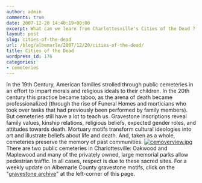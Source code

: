 ```yaml
---
author: admin
comments: true
date: 2007-12-20 14:40:19+00:00
excerpt: What can we learn from Charlottesville's Cities of the Dead ?
layout: post
slug: cities-of-the-dead
url: /blog/albemarle/2007/12/20/cities-of-the-dead/
title: Cities of the Dead
wordpress_id: 176
categories:
- cemeteries
---
```


In the 19th Century, American families strolled through public cemeteries in an effort to impart morals and religious ideals to their children. In the 20th century this practice became taboo, as the arena of death became professionalized (through the rise of Funeral Homes and morticians who took over tasks that had previously been performed by family members). But cemeteries still have a lot to teach us. Gravestone inscriptions reveal family values, kinship relations, religious beliefs, expected gender roles, and attitudes towards death. Mortuary motifs transform cultural ideologies into art and illustrate beliefs about life and death. And, taken as a whole, cemeteries preserve the memory of past communities. [![cemoverview.jpg](http://www.locohistory.org/blog/wp-content/uploads/2007/12/cemoverview.jpg)](http://www.locohistory.org/blog/?attachment_id=177) There are two public cemeteries in Charlottesville: Oakwood and Maplewood and many of the privately owned, large memorial parks allow pedestrian traffic. In all cases, respect is due to these sacred sites. For a weekly update on Albemarle County gravestone motifs, click on the "[gravestone archive](http://www.locohistory.org/gravematters.shtml)" at the left-corner of this page.

